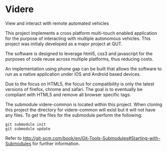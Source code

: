Videre
======

View and interact with remote automated vehicles

This project implements a cross platform multi-touch enabled application for the purpose of interacting with multiple autonomous vehicles. This project was initialy developed as a major project at QUT.

The software is designed to leverage html5, css3 and javascript for the purposes of code reuse across multiple platforms, thus reducing costs.

An implementation using phone gap can be built that allows the software to run as a native application under iOS and Android based devices.

Due to the focus on HTML5, the focus for compatibility is only the latest versions of firefox, chrome and safari. The goal is to eventually be compliant with HTML5 and remove all browser specific tags.


The submodule videre-common is located within this project. When cloning this project the directory for videre-common will exist but it will not have any files. To get the files for the submodule perform the following:

```
git submodule init
git submodule update
```

Refer to http://git-scm.com/book/en/Git-Tools-Submodules#Starting-with-Submodules for further information.
